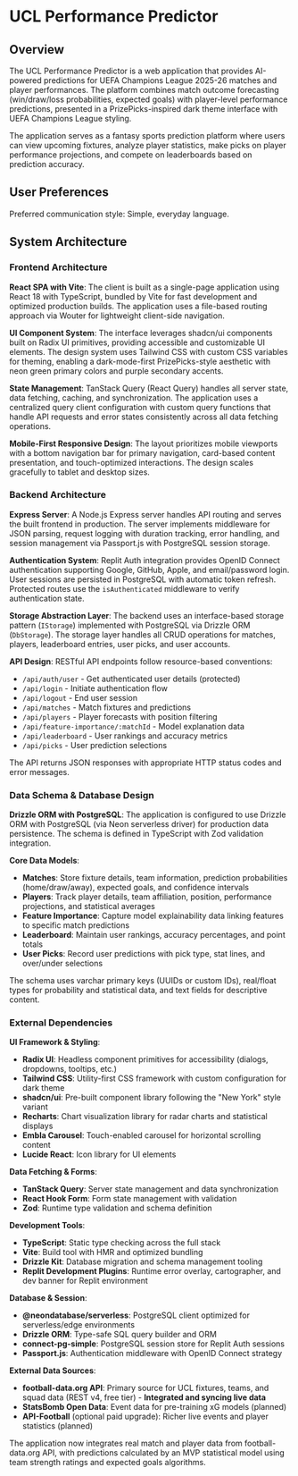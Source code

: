 # UCL Performance Predictor

## Overview

The UCL Performance Predictor is a web application that provides AI-powered predictions for UEFA Champions League 2025-26 matches and player performances. The platform combines match outcome forecasting (win/draw/loss probabilities, expected goals) with player-level performance predictions, presented in a PrizePicks-inspired dark theme interface with UEFA Champions League styling.

The application serves as a fantasy sports prediction platform where users can view upcoming fixtures, analyze player statistics, make picks on player performance projections, and compete on leaderboards based on prediction accuracy.

## User Preferences

Preferred communication style: Simple, everyday language.

## System Architecture

### Frontend Architecture

**React SPA with Vite**: The client is built as a single-page application using React 18 with TypeScript, bundled by Vite for fast development and optimized production builds. The application uses a file-based routing approach via Wouter for lightweight client-side navigation.

**UI Component System**: The interface leverages shadcn/ui components built on Radix UI primitives, providing accessible and customizable UI elements. The design system uses Tailwind CSS with custom CSS variables for theming, enabling a dark-mode-first PrizePicks-style aesthetic with neon green primary colors and purple secondary accents.

**State Management**: TanStack Query (React Query) handles all server state, data fetching, caching, and synchronization. The application uses a centralized query client configuration with custom query functions that handle API requests and error states consistently across all data fetching operations.

**Mobile-First Responsive Design**: The layout prioritizes mobile viewports with a bottom navigation bar for primary navigation, card-based content presentation, and touch-optimized interactions. The design scales gracefully to tablet and desktop sizes.

### Backend Architecture

**Express Server**: A Node.js Express server handles API routing and serves the built frontend in production. The server implements middleware for JSON parsing, request logging with duration tracking, error handling, and session management via Passport.js with PostgreSQL session storage.

**Authentication System**: Replit Auth integration provides OpenID Connect authentication supporting Google, GitHub, Apple, and email/password login. User sessions are persisted in PostgreSQL with automatic token refresh. Protected routes use the `isAuthenticated` middleware to verify authentication state.

**Storage Abstraction Layer**: The backend uses an interface-based storage pattern (`IStorage`) implemented with PostgreSQL via Drizzle ORM (`DbStorage`). The storage layer handles all CRUD operations for matches, players, leaderboard entries, user picks, and user accounts.

**API Design**: RESTful API endpoints follow resource-based conventions:
- `/api/auth/user` - Get authenticated user details (protected)
- `/api/login` - Initiate authentication flow
- `/api/logout` - End user session
- `/api/matches` - Match fixtures and predictions
- `/api/players` - Player forecasts with position filtering
- `/api/feature-importance/:matchId` - Model explanation data
- `/api/leaderboard` - User rankings and accuracy metrics
- `/api/picks` - User prediction selections

The API returns JSON responses with appropriate HTTP status codes and error messages.

### Data Schema & Database Design

**Drizzle ORM with PostgreSQL**: The application is configured to use Drizzle ORM with PostgreSQL (via Neon serverless driver) for production data persistence. The schema is defined in TypeScript with Zod validation integration.

**Core Data Models**:
- **Matches**: Store fixture details, team information, prediction probabilities (home/draw/away), expected goals, and confidence intervals
- **Players**: Track player details, team affiliation, position, performance projections, and statistical averages
- **Feature Importance**: Capture model explainability data linking features to specific match predictions
- **Leaderboard**: Maintain user rankings, accuracy percentages, and point totals
- **User Picks**: Record user predictions with pick type, stat lines, and over/under selections

The schema uses varchar primary keys (UUIDs or custom IDs), real/float types for probability and statistical data, and text fields for descriptive content.

### External Dependencies

**UI Framework & Styling**:
- **Radix UI**: Headless component primitives for accessibility (dialogs, dropdowns, tooltips, etc.)
- **Tailwind CSS**: Utility-first CSS framework with custom configuration for dark theme
- **shadcn/ui**: Pre-built component library following the "New York" style variant
- **Recharts**: Chart visualization library for radar charts and statistical displays
- **Embla Carousel**: Touch-enabled carousel for horizontal scrolling content
- **Lucide React**: Icon library for UI elements

**Data Fetching & Forms**:
- **TanStack Query**: Server state management and data synchronization
- **React Hook Form**: Form state management with validation
- **Zod**: Runtime type validation and schema definition

**Development Tools**:
- **TypeScript**: Static type checking across the full stack
- **Vite**: Build tool with HMR and optimized bundling
- **Drizzle Kit**: Database migration and schema management tooling
- **Replit Development Plugins**: Runtime error overlay, cartographer, and dev banner for Replit environment

**Database & Session**:
- **@neondatabase/serverless**: PostgreSQL client optimized for serverless/edge environments
- **Drizzle ORM**: Type-safe SQL query builder and ORM
- **connect-pg-simple**: PostgreSQL session store for Replit Auth sessions
- **Passport.js**: Authentication middleware with OpenID Connect strategy

**External Data Sources**:
- **football-data.org API**: Primary source for UCL fixtures, teams, and squad data (REST v4, free tier) - **Integrated and syncing live data**
- **StatsBomb Open Data**: Event data for pre-training xG models (planned)
- **API-Football** (optional paid upgrade): Richer live events and player statistics (planned)

The application now integrates real match and player data from football-data.org API, with predictions calculated by an MVP statistical model using team strength ratings and expected goals algorithms.